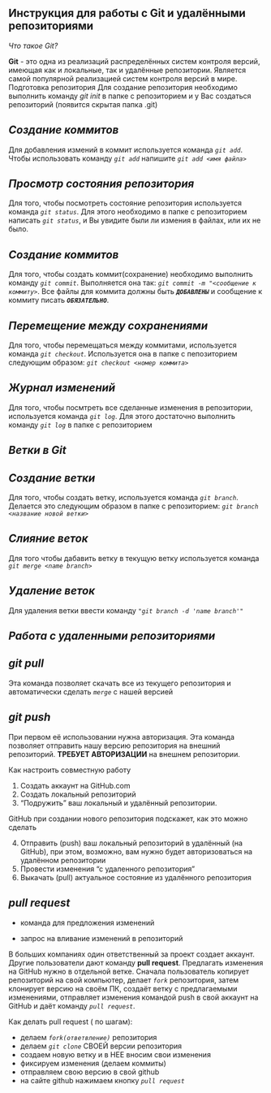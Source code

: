 ## Инструкция для работы с Git и удалёнными репозиториями

*Что такое Git?*

**Git** - это одна из реализаций распределённых систем контроля версий, имеющая как и локальные, так и удалённые репозитории. Является самой популярной реализацией систем контроля версий в мире.
Подготовка репозитория
Для создание репозитория необходимо выполнить команду *git init*  в папке с репозиторием и у Вас создаться репозиторий (появится скрытая папка .git)

## *Создание коммитов*

Для добавления измений в коммит используется команда *`git add`*. Чтобы использовать команду *`git add`* напишите *`git add <имя файла>`*

## *Просмотр состояния репозитория*  
Для того, чтобы посмотреть состояние репозитория используется команда *`git status`*. Для этого необходимо в папке с репозиторием написать *`git status`*, и Вы увидите были ли измения в файлах, или их не было.

## *Создание коммитов*
Для того, чтобы создать коммит(сохранение) необходимо выполнить команду *`git commit`*. Выполняется она так: *`git commit -m "<сообщение к коммиту>`*. Все файлы для коммита должны быть ***`ДОБАВЛЕНЫ`*** и сообщение к коммиту писать ***`ОБЯЗАТЕЛЬНО`***.

## *Перемещение между сохранениями*
Для того, чтобы перемещаться между коммитами, используется команда *`git checkout`*. Используется она в папке с пепозиторием следующим образом: *`git checkout <номер коммита>`*

## *Журнал изменений*
Для того, чтобы посмтреть все сделанные изменения в репозитории, используется команда *`git log`*. Для этого достаточно выполнить команду *`git log`* в папке с репозиторием

## ***Ветки в Git***

## *Создание ветки*

Для того, чтобы создать ветку, используется команда *`git branch`*. Делается это следующим образом в папке с репозиторием: *`git branch <название новой ветки>`*

## *Слияние веток*

Для того чтобы дабавить ветку в текущую ветку используется команда *`git merge <name branch>`*

## *Удаление веток*
Для удаления ветки ввести команду *`"git branch -d 'name branch'"`*

## ***Работа с удаленными репозиториями***
## *git pull*
Эта команда позволяет скачать все из текущего репозитория и автоматически сделать *`merge`* с нашей версией

## *git push*
При первом её использовании нужна авторизация.
Эта команда позволяет отправить нашу версию репозитория на внешний репозиторий. **ТРЕБУЕТ АВТОРИЗАЦИИ** на внешнем репозитории.

Как настроить совместную работу

1. Создать аккаунт на GitHub.com
2. Создать локальный репозиторий
3. “Подружить” ваш локальный и удалённый репозитории. 
    
GitHub при создании нового репозитория подскажет, как это можно сделать
    
4. Отправить (push) ваш локальный репозиторий в удалённый (на GitHub), при этом, возможно, вам нужно будет авторизоваться на удалённом репозитории
4. Провести изменения “с удаленного репозитория”
5. Выкачать (pull) актуальное состояние из удалённого репозитория

## *pull request*

- команда для предложения изменений 

- запрос на вливание изменений в репозиторий

В больших компаниях один ответственный за проект создает аккаунт. Другие пользователи дают команду **pull request**. Предлагать изменения на GitHub нужно в отдельной ветке. 
Сначала пользователь копирует репозиторий на свой компьютер, делает *`fork`* репозитория, затем клонирует версию на своём ПК, создаёт ветку с предлагаемыми изменениями, отправляет изменения командой push в свой аккаунт на GitHub и даёт команду *`pull request`*.

Как делать pull request ( по шагам):

- делаем *`fork(ответвление)`* репозитория
- делаем *`git clone`* СВОЕЙ версии репозитория
- создаем новую ветку и в НЕЕ вносим свои изменения
- фиксируем изменения (делаем коммиты)
- отправляем свою версию в свой github
- на сайте github нажимаем кнопку *`pull request`*
